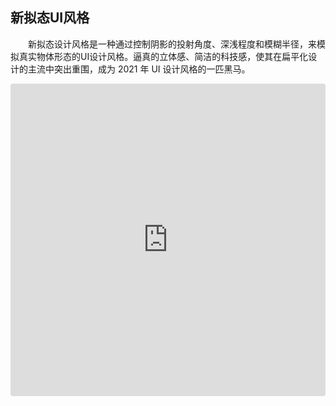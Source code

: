 ## 新拟态UI风格

&emsp;&emsp;新拟态设计风格是一种通过控制阴影的投射角度、深浅程度和模糊半径，来模拟真实物体形态的UI设计风格。逼真的立体感、简洁的科技感，使其在扁平化设计的主流中突出重围，成为 2021 年 UI 设计风格的一匹黑马。

<iframe src="https://codesandbox.io/embed/unreal-ui-demo-x6mjy?fontsize=14&hidenavigation=1&module=%2Fsrc%2FApp.vue&theme=dark"
     style="width:100%; height:500px; border:0; border-radius: 4px; overflow:hidden;"
     title="unreal-ui-demo"
     allow="accelerometer; ambient-light-sensor; camera; encrypted-media; geolocation; gyroscope; hid; microphone; midi; payment; usb; vr; xr-spatial-tracking"
     sandbox="allow-forms allow-modals allow-popups allow-presentation allow-same-origin allow-scripts"
   ></iframe>
